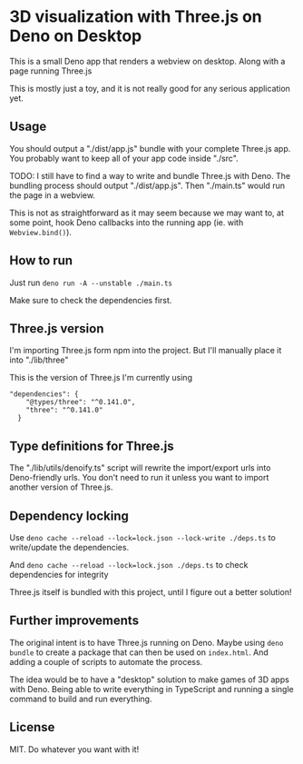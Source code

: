 # 3D visualization with Three.js on Deno on Desktop

This is a small Deno app that renders a webview on desktop. Along with a page
running Three.js

This is mostly just a toy, and it is not really good for any serious application
yet.

## Usage

You should output a "./dist/app.js" bundle with your complete Three.js app. You
probably want to keep all of your app code inside "./src".

TODO: I still have to find a way to write and bundle Three.js with Deno. The
bundling process should output "./dist/app.js". Then "./main.ts" would run the
page in a webview.

This is not as straightforward as it may seem because we may want to, at some
point, hook Deno callbacks into the running app (ie. with `Webview.bind()`).

## How to run

Just run `deno run -A --unstable ./main.ts`

Make sure to check the dependencies first.

## Three.js version

I'm importing Three.js form npm into the project. But I'll manually place it
into "./lib/three"

This is the version of Three.js I'm currently using

```
"dependencies": {
    "@types/three": "^0.141.0",
    "three": "^0.141.0"
  }
```

## Type definitions for Three.js

The "./lib/utils/denoify.ts" script will rewrite the import/export urls into
Deno-friendly urls. You don't need to run it unless you want to import another
version of Three.js.

## Dependency locking

Use `deno cache --reload --lock=lock.json --lock-write ./deps.ts` to
write/update the dependencies.

And `deno cache --reload --lock=lock.json ./deps.ts` to check dependencies for
integrity

Three.js itself is bundled with this project, until I figure out a better
solution!

## Further improvements

The original intent is to have Three.js running on Deno. Maybe using
`deno bundle` to create a package that can then be used on `index.html`. And
adding a couple of scripts to automate the process.

The idea would be to have a "desktop" solution to make games of 3D apps with
Deno. Being able to write everything in TypeScript and running a single command
to build and run everything.

## License

MIT. Do whatever you want with it!
